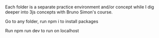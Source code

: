 Each folder is a separate practice environment and/or concept while I dig deeper into 3js concepts with Bruno Simon's course.

Go to any folder, run npm i to install packages

Run npm run dev to run on localhost
